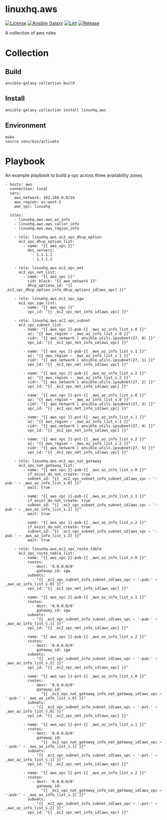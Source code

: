 # linuxhq.aws

[![License](https://img.shields.io/badge/license-GPLv3-lightgreen)](https://www.gnu.org/licenses/gpl-3.0.en.html#license-text)
[![Ansible Galaxy](https://img.shields.io/badge/collection-linuxhq.aws-blue)](https://galaxy.ansible.com/linuxhq/aws)
[![Lint](https://github.com/linuxhq/ansible-collection-aws/actions/workflows/linting.yml/badge.svg)](https://github.com/linuxhq/ansible-collection-aws/actions/workflows/linting.yml)
[![Release](https://github.com/linuxhq/ansible-collection-aws/actions/workflows/release.yml/badge.svg)](https://github.com/linuxhq/ansible-collection-aws/actions/workflows/release.yml)

A collection of aws roles

# Collection

## Build

    ansible-galaxy collection build

## Install

    ansible-galaxy collection install linuxhq.aws

## Environment

    make
    source venv/bin/activate

# Playbook

An example playbook to build a vpc across three availability zones

    - hosts: aws
      connection: local
      vars:
        aws_network: 192.168.0.0/24
        aws_region: us-west-2
        aws_vpc: linuxhq

      roles:
        - linuxhq.aws.aws_az_info
        - linuxhq.aws.aws_caller_info
        - linuxhq.aws.aws_region_info

        - role: linuxhq.aws.ec2_vpc_dhcp_option
          ec2_vpc_dhcp_option_list:
            - name: "{{ aws_vpc }}"
              dns_servers:
                - 1.1.1.1
                - 1.1.1.2

        - role: linuxhq.aws.ec2_vpc_net
          ec2_vpc_net_list:
            - name: "{{ aws_vpc }}"
              cidr_block: "{{ aws_network }}"
              dhcp_options_id: "{{ _ec2_vpc_dhcp_option_info_dhcp_options_id[aws_vpc] }}"

        - role: linuxhq.aws.ec2_vpc_igw
          ec2_vpc_igw_list:
            - name: "{{ aws_vpc }}"
              vpc_id: "{{ _ec2_vpc_net_info_id[aws_vpc] }}"

        - role: linuxhq.aws.ec2_vpc_subnet
          ec2_vpc_subnet_list:
            - name: "{{ aws_vpc }}-pub-{{ _aws_az_info_list_s.0 }}"
              az: "{{ aws_region ~ _aws_az_info_list_s.0 }}"
              cidr: "{{ aws_network | ansible.utils.ipsubnet(27, 0) }}"
              vpc_id: "{{ _ec2_vpc_net_info_id[aws_vpc] }}"

            - name: "{{ aws_vpc }}-pub-{{ _aws_az_info_list_s.1 }}"
              az: "{{ aws_region ~ _aws_az_info_list_s.1 }}"
              cidr: "{{ aws_network | ansible.utils.ipsubnet(27, 1) }}"
              vpc_id: "{{ _ec2_vpc_net_info_id[aws_vpc] }}"

            - name: "{{ aws_vpc }}-pub-{{ _aws_az_info_list_s.2 }}"
              az: "{{ aws_region ~ _aws_az_info_list_s.2 }}"
              cidr: "{{ aws_network | ansible.utils.ipsubnet(27, 2) }}"
              vpc_id: "{{ _ec2_vpc_net_info_id[aws_vpc] }}"

            - name: "{{ aws_vpc }}-pvt-{{ _aws_az_info_list_s.0 }}"
              az: "{{ aws_region ~ _aws_az_info_list_s.0 }}"
              cidr: "{{ aws_network | ansible.utils.ipsubnet(27, 3) }}"
              vpc_id: "{{ _ec2_vpc_net_info_id[aws_vpc] }}"

            - name: "{{ aws_vpc }}-pvt-{{ _aws_az_info_list_s.1 }}"
              az: "{{ aws_region ~ _aws_az_info_list_s.1 }}"
              cidr: "{{ aws_network | ansible.utils.ipsubnet(27, 4) }}"
              vpc_id: "{{ _ec2_vpc_net_info_id[aws_vpc] }}"

            - name: "{{ aws_vpc }}-pvt-{{ _aws_az_info_list_s.2 }}"
              az: "{{ aws_region ~ _aws_az_info_list_s.2 }}"
              cidr: "{{ aws_network | ansible.utils.ipsubnet(27, 5) }}"
              vpc_id: "{{ _ec2_vpc_net_info_id[aws_vpc] }}"

        - role: linuxhq.aws.ec2_vpc_nat_gateway
          ec2_vpc_nat_gateway_list:
            - name: "{{ aws_vpc }}-pub-{{ _aws_az_info_list_s.0 }}"
              if_exist_do_not_create: true
              subnet_id: "{{ _ec2_vpc_subnet_info_subnet_id[aws_vpc ~ '-pub-' ~ _aws_az_info_list_s.0] }}"
              wait: true

            - name: "{{ aws_vpc }}-pub-{{ _aws_az_info_list_s.1 }}"
              if_exist_do_not_create: true
              subnet_id: "{{ _ec2_vpc_subnet_info_subnet_id[aws_vpc ~ '-pub-' ~ _aws_az_info_list_s.1] }}"
              wait: true

            - name: "{{ aws_vpc }}-pub-{{ _aws_az_info_list_s.2 }}"
              if_exist_do_not_create: true
              subnet_id: "{{ _ec2_vpc_subnet_info_subnet_id[aws_vpc ~ '-pub-' ~ _aws_az_info_list_s.2] }}"
              wait: true

        - role: linuxhq.aws.ec2_vpc_route_table
          ec2_vpc_route_table_list:
            - name: "{{ aws_vpc }}-pub-{{ _aws_az_info_list_s.0 }}"
              routes:
                - dest: '0.0.0.0/0'
                  gateway_id: igw
              subnets:
                - "{{ _ec2_vpc_subnet_info_subnet_id[aws_vpc ~ '-pub-' ~ _aws_az_info_list_s.0] }}"
              vpc_id: "{{ _ec2_vpc_net_info_id[aws_vpc] }}"

            - name: "{{ aws_vpc }}-pub-{{ _aws_az_info_list_s.1 }}"
              routes:
                - dest: '0.0.0.0/0'
                  gateway_id: igw
              subnets:
                - "{{ _ec2_vpc_subnet_info_subnet_id[aws_vpc ~ '-pub-' ~ _aws_az_info_list_s.1] }}"
              vpc_id: "{{ _ec2_vpc_net_info_id[aws_vpc] }}"

            - name: "{{ aws_vpc }}-pub-{{ _aws_az_info_list_s.2 }}"
              routes:
                - dest: '0.0.0.0/0'
                  gateway_id: igw
              subnets:
                - "{{ _ec2_vpc_subnet_info_subnet_id[aws_vpc ~ '-pub-' ~ _aws_az_info_list_s.2] }}"
              vpc_id: "{{ _ec2_vpc_net_info_id[aws_vpc] }}"

            - name: "{{ aws_vpc }}-pvt-{{ _aws_az_info_list_s.0 }}"
              routes:
                - dest: '0.0.0.0/0'
                  gateway_id:
                    "{{ _ec2_vpc_nat_gateway_info_nat_gateway_id[aws_vpc ~ '-pub-' ~ _aws_az_info_list_s.0] }}"
              subnets:
                - "{{ _ec2_vpc_subnet_info_subnet_id[aws_vpc ~ '-pvt-' ~ _aws_az_info_list_s.0] }}"
              vpc_id: "{{ _ec2_vpc_net_info_id[aws_vpc] }}"

            - name: "{{ aws_vpc }}-pvt-{{ _aws_az_info_list_s.1 }}"
              routes:
                - dest: '0.0.0.0/0'
                  gateway_id:
                    "{{ _ec2_vpc_nat_gateway_info_nat_gateway_id[aws_vpc ~ '-pub-' ~ _aws_az_info_list_s.1] }}"
              subnets:
                - "{{ _ec2_vpc_subnet_info_subnet_id[aws_vpc ~ '-pvt-' ~ _aws_az_info_list_s.1] }}"
              vpc_id: "{{ _ec2_vpc_net_info_id[aws_vpc] }}"

            - name: "{{ aws_vpc }}-pvt-{{ _aws_az_info_list_s.2 }}"
              routes:
                - dest: '0.0.0.0/0'
                  gateway_id:
                    "{{ _ec2_vpc_nat_gateway_info_nat_gateway_id[aws_vpc ~ '-pub-' ~ _aws_az_info_list_s.2] }}"
              subnets:
                - "{{ _ec2_vpc_subnet_info_subnet_id[aws_vpc ~ '-pvt-' ~ _aws_az_info_list_s.2] }}"
              vpc_id: "{{ _ec2_vpc_net_info_id[aws_vpc] }}"
